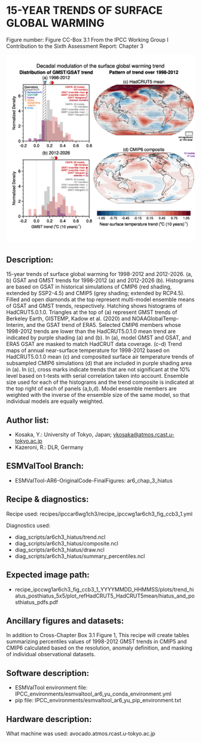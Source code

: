 
15-YEAR TRENDS OF SURFACE GLOBAL WARMING
========================================

Figure number: Figure CC-Box 3.1
From the IPCC Working Group I Contribution to the Sixth Assessment Report: Chapter 3

![Figure CCBox 3.1](../images/ar6_wg1_chap3_figure_ccbox3_1.png?raw=true)


Description:
------------
15-year trends of surface global warming for 1998-2012 and 2012-2026. (a, b) 
GSAT and GMST trends for 1998-2012 (a) and 2012-2026 (b). Histograms are based 
on GSAT in historical simulations of CMIP6 (red shading, extended by SSP2-4.5) 
and CMIP5 (grey shading; extended by RCP4.5). Filled and open diamonds at the 
top represent multi-model ensemble means of GSAT and GMST trends, respectively. 
Hatching shows histograms of HadCRUT5.0.1.0. Triangles at the top of (a) 
represent GMST trends of Berkeley Earth, GISTEMP, Kadow et al. (2020) and 
NOAAGlobalTemp-Interim, and the GSAT trend of ERA5. Selected CMIP6 members whose 
1998-2012 trends are lower than the HadCRUT5.0.1.0 mean trend are indicated by 
purple shading (a) and (b). In (a), model GMST and GSAT, and ERA5 GSAT are 
masked to match HadCRUT data coverage. (c-d) Trend maps of annual near-surface 
temperature for 1998-2012 based on HadCRUT5.0.1.0 mean (c) and composited 
surface air temperature trends of subsampled CMIP6 simulations (d) that are 
included in purple shading area in (a). In (c), cross marks indicate trends that 
are not significant at the 10% level based on t-tests with serial correlation 
taken into account. Ensemble size used for each of the histograms and the trend 
composite is indicated at the top right of each of panels (a,b,d). Model 
ensemble members are weighted with the inverse of the ensemble size of the same 
model, so that individual models are equally weighted.


Author list:
------------
- Kosaka, Y.: University of Tokyo, Japan; ykosaka@atmos.rcast.u-tokyo.ac.jp
- Kazeroni, R.: DLR, Germany


ESMValTool Branch:
------------------
- ESMValTool-AR6-OriginalCode-FinalFigures: ar6_chap_3_hiatus


Recipe & diagnostics:
---------------------
Recipe used: recipes/ipccar6wg1ch3/recipe_ipccwg1ar6ch3_fig_ccb3_1.yml

Diagnostics used: 
- diag_scripts/ar6ch3_hiatus/trend.ncl
- diag_scripts/ar6ch3_hiatus/composite.ncl
- diag_scripts/ar6ch3_hiatus/draw.ncl
- diag_scripts/ar6ch3_hiatus/summary_percentiles.ncl


Expected image path:
--------------------
- recipe_ipccwg1ar6ch3_fig_ccb3_1_YYYYMMDD_HHMMSS/plots/trend_hiatus_posthiatus_5x5/plot_refHadCRUT5_HadCRUT5mean/hiatus_and_posthiatus_pdfs.pdf


Ancillary figures and datasets:
-------------------------------
In addition to Cross-Chapter Box 3.1 Figure 1, This recipe will create 
tables summarizing percentiles values of 1998-2012 GMST trends in CMIP5 and CMIP6 
calculated based on the resolution, anomaly definition, and masking of individual 
observational datasets.


Software description:
---------------------
- ESMValTool environment file: IPCC_environments/esmvaltool_ar6_yu_conda_environment.yml
- pip file: IPCC_environments/esmvaltool_ar6_yu_pip_environment.txt


Hardware description:
---------------------
What machine was used:  avocado.atmos.rcast.u-tokyo.ac.jp
